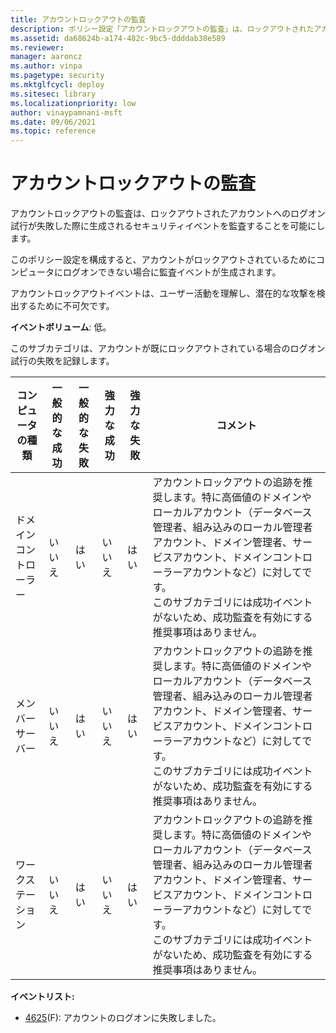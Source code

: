 ```yaml
---
title: アカウントロックアウトの監査
description: ポリシー設定「アカウントロックアウトの監査」は、ロックアウトされたアカウントへのログオン試行が失敗した際に生成されるセキュリティイベントを監査することを可能にします。
ms.assetid: da68624b-a174-482c-9bc5-ddddab38e589
ms.reviewer: 
manager: aaroncz
ms.author: vinpa
ms.pagetype: security
ms.mktglfcycl: deploy
ms.sitesec: library
ms.localizationpriority: low
author: vinaypamnani-msft
ms.date: 09/06/2021
ms.topic: reference
---
```


# アカウントロックアウトの監査

アカウントロックアウトの監査は、ロックアウトされたアカウントへのログオン試行が失敗した際に生成されるセキュリティイベントを監査することを可能にします。

このポリシー設定を構成すると、アカウントがロックアウトされているためにコンピュータにログオンできない場合に監査イベントが生成されます。

アカウントロックアウトイベントは、ユーザー活動を理解し、潜在的な攻撃を検出するために不可欠です。

**イベントボリューム**: 低。

このサブカテゴリは、アカウントが既にロックアウトされている場合のログオン試行の失敗を記録します。

| コンピュータの種類 | 一般的な成功 | 一般的な失敗 | 強力な成功 | 強力な失敗 | コメント                                                                                                                                                                                                                                                                                                                                                                          |
|-------------------|-----------------|-----------------|------------------|------------------|-----------------------------------------------------------------------------------------------------------------------------------------------------------------------------------------------------------------------------------------------------------------------------------------------------------------------------------------------------------------------------------|
| ドメインコントローラー | いいえ              | はい             | いいえ               | はい              | アカウントロックアウトの追跡を推奨します。特に高価値のドメインやローカルアカウント（データベース管理者、組み込みのローカル管理者アカウント、ドメイン管理者、サービスアカウント、ドメインコントローラーアカウントなど）に対してです。<br>このサブカテゴリには成功イベントがないため、成功監査を有効にする推奨事項はありません。 |
| メンバーサーバー     | いいえ              | はい             | いいえ               | はい              | アカウントロックアウトの追跡を推奨します。特に高価値のドメインやローカルアカウント（データベース管理者、組み込みのローカル管理者アカウント、ドメイン管理者、サービスアカウント、ドメインコントローラーアカウントなど）に対してです。<br>このサブカテゴリには成功イベントがないため、成功監査を有効にする推奨事項はありません。 |
| ワークステーション       | いいえ              | はい             | いいえ               | はい              | アカウントロックアウトの追跡を推奨します。特に高価値のドメインやローカルアカウント（データベース管理者、組み込みのローカル管理者アカウント、ドメイン管理者、サービスアカウント、ドメインコントローラーアカウントなど）に対してです。<br>このサブカテゴリには成功イベントがないため、成功監査を有効にする推奨事項はありません。 |

**イベントリスト:**

-   [4625](event-4625.md)(F): アカウントのログオンに失敗しました。
